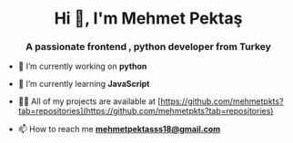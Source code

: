 <h1 align="center">Hi 👋, I'm Mehmet Pektaş</h1>
<h3 align="center">A passionate frontend , python developer from Turkey</h3>

- 🔭 I’m currently working on **python**

- 🌱 I’m currently learning **JavaScript**

- 👨‍💻 All of my projects are available at [https://github.com/mehmetpkts?tab=repositories](https://github.com/mehmetpkts?tab=repositories)

- 📫 How to reach me **mehmetpektasss18@gmail.com**

